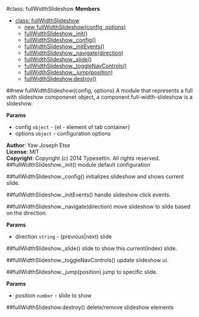 <a name="fullWidthSlideshow"></a>
#class: fullWidthSlideshow
**Members**

* [class: fullWidthSlideshow](#fullWidthSlideshow)
  * [new fullWidthSlideshow(config, options)](#new_fullWidthSlideshow)
  * [fullWidthSlideshow._init()](#fullWidthSlideshow#_init)
  * [fullWidthSlideshow._config()](#fullWidthSlideshow#_config)
  * [fullWidthSlideshow._initEvents()](#fullWidthSlideshow#_initEvents)
  * [fullWidthSlideshow._navigate(direction)](#fullWidthSlideshow#_navigate)
  * [fullWidthSlideshow._slide()](#fullWidthSlideshow#_slide)
  * [fullWidthSlideshow._toggleNavControls()](#fullWidthSlideshow#_toggleNavControls)
  * [fullWidthSlideshow._jump(position)](#fullWidthSlideshow#_jump)
  * [fullWidthSlideshow.destroy()](#fullWidthSlideshow#destroy)

<a name="new_fullWidthSlideshow"></a>
##new fullWidthSlideshow(config, options)
A module that represents a full with slideshow componenet object, a component.full-width-slideshow is a slideshow.

**Params**

- config `object` - {el -  element of tab container}  
- options `object` - configuration options  

**Author**: Yaw Joseph Etse  
**License**: MIT  
**Copyright**: Copyright (c) 2014 Typesettin. All rights reserved.  
<a name="fullWidthSlideshow#_init"></a>
##fullWidthSlideshow._init()
module default configuration

<a name="fullWidthSlideshow#_config"></a>
##fullWidthSlideshow._config()
initializes slideshow and shows current slide.

<a name="fullWidthSlideshow#_initEvents"></a>
##fullWidthSlideshow._initEvents()
handle slideshow click events.

<a name="fullWidthSlideshow#_navigate"></a>
##fullWidthSlideshow._navigate(direction)
move slideshow to slide based on the direction.

**Params**

- direction `string` - (previous|next) slide  

<a name="fullWidthSlideshow#_slide"></a>
##fullWidthSlideshow._slide()
slide to show this.current(index) slide.

<a name="fullWidthSlideshow#_toggleNavControls"></a>
##fullWidthSlideshow._toggleNavControls()
update slideshow ui.

<a name="fullWidthSlideshow#_jump"></a>
##fullWidthSlideshow._jump(position)
jump to specific slide.

**Params**

- position `number` - slide to show  

<a name="fullWidthSlideshow#destroy"></a>
##fullWidthSlideshow.destroy()
delete/remove slideshow elements

